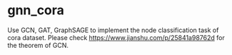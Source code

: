 # gnn_cora
Use GCN, GAT, GraphSAGE to implement the node classification task of cora dataset.
Please check <https://www.jianshu.com/p/25841a98762d> for the theorem of GCN.

